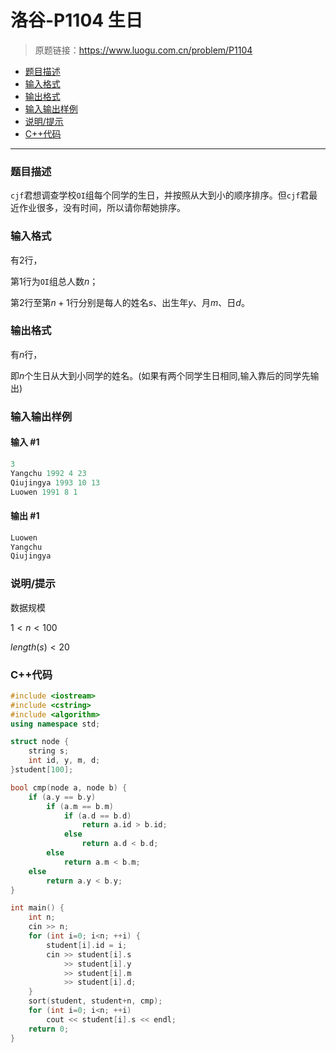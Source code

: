 # 洛谷-P1104 生日

> 原题链接：https://www.luogu.com.cn/problem/P1104

- [题目描述](#题目描述)
- [输入格式](#输入格式)
- [输出格式](#输出格式)
- [输入输出样例](#输入输出样例)
- [说明/提示](#说明/提示)
- [C++代码](#C++代码)

---

### <a name="题目描述">题目描述</a>

`cjf`君想调查学校`OI`组每个同学的生日，并按照从大到小的顺序排序。但`cjf`君最近作业很多，没有时间，所以请你帮她排序。

### <a name="输入格式">输入格式</a>

有$2$行，

第$1$行为`OI`组总人数$n$；

第$2$行至第$n+1$行分别是每人的姓名$s$、出生年$y$、月$m$、日$d$。

### <a name="输出格式">输出格式</a>

有$n$行，

即$n$个生日从大到小同学的姓名。(如果有两个同学生日相同,输入靠后的同学先输出)

### <a name="输入输出样例">输入输出样例</a>

#### 输入 #1

```c++
3
Yangchu 1992 4 23
Qiujingya 1993 10 13
Luowen 1991 8 1
```

#### 输出 #1

```c++
Luowen
Yangchu
Qiujingya
```

### <a name="说明/提示">说明/提示</a>

数据规模

$1<n<100$

$length(s)<20$

### <a name="C++代码">C++代码</a>

```c++
#include <iostream>
#include <cstring>
#include <algorithm>
using namespace std;

struct node {
    string s;
    int id, y, m, d;
}student[100];

bool cmp(node a, node b) {
    if (a.y == b.y)
        if (a.m == b.m)
            if (a.d == b.d)
                return a.id > b.id;
            else
                return a.d < b.d;
        else
            return a.m < b.m;
    else
        return a.y < b.y;
}

int main() {
    int n;
    cin >> n;
    for (int i=0; i<n; ++i) {
        student[i].id = i;
        cin >> student[i].s
            >> student[i].y
            >> student[i].m
            >> student[i].d;
    }
    sort(student, student+n, cmp);
    for (int i=0; i<n; ++i)
        cout << student[i].s << endl;
    return 0;
}
```